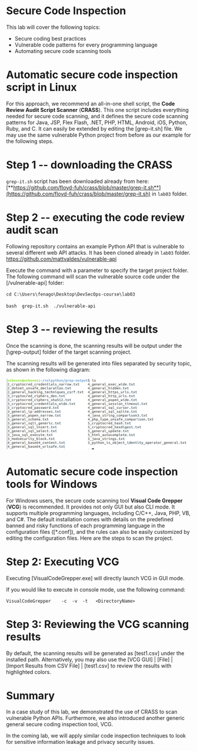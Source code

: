 
Secure Code Inspection
======================


This lab will cover the following topics:

-   Secure coding best practices
-   Vulnerable code patterns for every programming language
-   Automating secure code scanning tools


Automatic secure code inspection script in Linux
================================================

For this approach, we recommend an all-in-one shell script, the **Code
Review Audit Script Scanner** (**CRASS**). This one script includes
everything needed for secure code scanning, and it defines the secure
code scanning patterns for Java, JSP, Flex Flash, .NET, PHP, HTML,
Android, iOS, Python, Ruby, and C. It can easily be extended by editing
the [grep-it.sh] file. We may use the same vulnerable Python
project from before as our example for the following steps.


Step 1 -- downloading the CRASS
===============================

`grep-it.sh` script has been downloaded already from here:
[**https://github.com/floyd-fuh/crass/blob/master/grep-it.sh**](https://github.com/floyd-fuh/crass/blob/master/grep-it.sh) in `lab03` folder.


Step 2 -- executing the code review audit scan
==============================================

Following repository contains an example Python API that is vulnerable to several different web API attacks. It has been cloned already in `lab03` folder.
https://github.com/mattvaldes/vulnerable-api

Execute the command with a parameter to specify the target project
folder. The following command will scan the vulnerable source code under
the [/vulnerable-api] folder:


```
cd C:\Users\fenago\Desktop\DevSecOps-course\lab03

bash  grep-it.sh  ./vulnerable-api
```



Step 3 -- reviewing the results
===============================

Once the scanning is done, the scanning results will be output under the
[\\grep-output] folder of the target scanning project.

The scanning results will be generated into files separated by security
topic, as shown in the following diagram:


![](./images/69e424e8-7e0e-4481-8ff4-61509f002917.png)



Automatic secure code inspection tools for Windows
==================================================


For Windows users, the secure code scanning tool **Visual Code Grepper**
(**VCG**) is recommended. It provides not only GUI but also CLI mode. It
supports multiple programming languages, including C/C++, Java, PHP, VB,
and C\#. The default installation comes with details on the predefined
banned and risky functions of each programming language in the
configuration files ([\*.conf]), and the rules can also be easily
customized by editing the configuration files. Here are the steps to
scan the project.


Step 2: Executing VCG
=====================

Executing [VisualCodeGrepper.exe] will directly launch VCG in GUI
mode.

If you would like to execute in console mode, use the following command:


```
VisualCodeGrepper    -c  -v  -t   <DirectoryName>
```


Step 3: Reviewing the VCG scanning results
==========================================

By default, the scanning results will be generated as [test1.csv]
under the installed path. Alternatively, you may also use the [VCG
GUI] \| [File] \| [Import Results from CSV
File] \| [test1.csv] to review the results with
highlighted colors.



Summary
=======

In a case study of this lab, we demonstrated the use of CRASS
to scan vulnerable Python APIs. Furthermore, we also introduced another
generic general secure coding inspection tool, VCG.


In the coming lab, we will apply similar code inspection techniques
to look for sensitive information leakage and privacy security issues.
